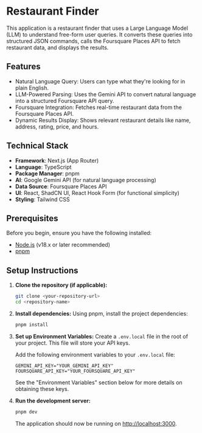 # Restaurant Finder

This application is a restaurant finder that uses a Large Language Model (LLM) to understand free-form user queries. It converts these queries into structured JSON commands, calls the Foursquare Places API to fetch restaurant data, and displays the results.

## Features

- Natural Language Query: Users can type what they're looking for in plain English.
- LLM-Powered Parsing: Uses the Gemini API to convert natural language into a structured Foursquare API query.
- Foursquare Integration: Fetches real-time restaurant data from the Foursquare Places API.
- Dynamic Results Display: Shows relevant restaurant details like name, address, rating, price, and hours.

## Technical Stack

- **Framework**: Next.js (App Router)
- **Language**: TypeScript
- **Package Manager**: pnpm
- **AI**: Google Gemini API (for natural language processing)
- **Data Source**: Foursquare Places API
- **UI**: React, ShadCN UI, React Hook Form (for functional simplicity)
- **Styling**: Tailwind CSS

## Prerequisites

Before you begin, ensure you have the following installed:

- [Node.js](https://nodejs.org/) (v18.x or later recommended)
- [pnpm](https://pnpm.io/installation)

## Setup Instructions

1.  **Clone the repository (if applicable):**

    ```bash
    git clone <your-repository-url>
    cd <repository-name>
    ```

2.  **Install dependencies:**
    Using pnpm, install the project dependencies:

    ```bash
    pnpm install
    ```

3.  **Set up Environment Variables:**
    Create a `.env.local` file in the root of your project. This file will store your API keys.

    Add the following environment variables to your `.env.local` file:

    ```env
    GEMINI_API_KEY="YOUR_GEMINI_API_KEY"
    FOURSQUARE_API_KEY="YOUR_FOURSQUARE_API_KEY"
    ```

    See the "Environment Variables" section below for more details on obtaining these keys.

4.  **Run the development server:**
    ```bash
    pnpm dev
    ```
    The application should now be running on [http://localhost:3000](http://localhost:3000).
